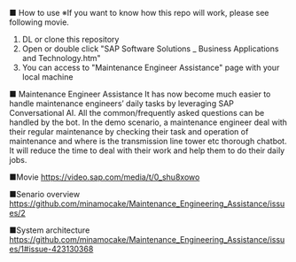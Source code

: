 ■ How to use
※If you want to know how this repo will work, please see following movie.
1. DL or clone this repository
2. Open or double click "SAP Software Solutions _ Business Applications and Technology.htm"
3. You can access to "Maintenance Engineer Assistance" page with your local machine

■ Maintenance Engineer Assistance
It has now become much easier to handle maintenance engineers’ daily tasks by leveraging SAP Conversational AI. All the common/frequently asked questions can be handled by the bot. In the demo scenario, a maintenance engineer deal with their regular maintenance by checking their task and operation of maintenance and where is the transmission line tower etc thorough chatbot.
It will reduce the time to deal with their work and help them to do their daily jobs.

■Movie
https://video.sap.com/media/t/0_shu8xowo

■Senario overview
https://github.com/minamocake/Maintenance_Engineering_Assistance/issues/2

■System architecture 
https://github.com/minamocake/Maintenance_Engineering_Assistance/issues/1#issue-423130368
